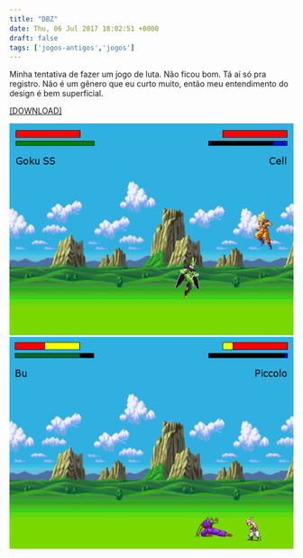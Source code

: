 ```yaml
---
title: "DBZ"
date: Thu, 06 Jul 2017 18:02:51 +0000
draft: false
tags: ['jogos-antigos','jogos']
---
```


Minha tentativa de fazer um jogo de luta. Não ficou bom. Tá aí só pra registro. Não é um gênero que eu curto muito, então meu entendimento do design é bem superficial.

[\[DOWNLOAD\]](https://www.dropbox.com/s/p1m3l2cpat30t02/DBZ.rar?dl=0)

![Game screenshot 1](pic1.png)
![Game screenshot 2](pic2.png)